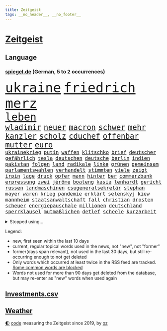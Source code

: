 ```yaml
---
title: Zeitgeist
tags: __no_header__, __no_footer__
---
```


# [Zeitgeist](https://oliz.io/zeitgeist/)

## Language

<h3><a href="https://www.spiegel.de" target="_blank">spiegel.de</a> (German, 5 to 2 occurrences)</h3>
<p style="font-family:monospace">
<span style="font-size:32pt"><a href="news_links.html#ukraine" class="current">ukraine</a></span>
<span style="font-size:32pt"><a href="news_links.html#friedrich" class="current">friedrich</a></span>
<span style="font-size:32pt"><a href="news_links.html#merz" class="current">merz</a></span>
<br>
<span style="font-size:25pt"><a href="news_links.html#leben" class="current">leben</a></span>
<br>
<span style="font-size:18pt"><a href="news_links.html#wladimir" class="current">wladimir</a></span>
<span style="font-size:18pt"><a href="news_links.html#neuer" class="current">neuer</a></span>
<span style="font-size:18pt"><a href="news_links.html#macron" class="current">macron</a></span>
<span style="font-size:18pt"><a href="news_links.html#schwer" class="current">schwer</a></span>
<span style="font-size:18pt"><a href="news_links.html#mehr" class="current">mehr</a></span>
<span style="font-size:18pt"><a href="news_links.html#kanzler" class="current">kanzler</a></span>
<span style="font-size:18pt"><a href="news_links.html#scholz" class="current">scholz</a></span>
<span style="font-size:18pt"><a href="news_links.html#cduchef" class="current">cduchef</a></span>
<span style="font-size:18pt"><a href="news_links.html#offenbar" class="current">offenbar</a></span>
<span style="font-size:18pt"><a href="news_links.html#mutter" class="current">mutter</a></span>
<span style="font-size:18pt"><a href="news_links.html#euro" class="current">euro</a></span>
<br>
<span style="font-size:12pt"><a href="news_links.html#ukrainekrieg" class="current">ukrainekrieg</a></span>
<span style="font-size:12pt"><a href="news_links.html#putin" class="current">putin</a></span>
<span style="font-size:12pt"><a href="news_links.html#waffen" class="current">waffen</a></span>
<span style="font-size:12pt"><a href="news_links.html#klitschko" class="current">klitschko</a></span>
<span style="font-size:12pt"><a href="news_links.html#brief" class="current">brief</a></span>
<span style="font-size:12pt"><a href="news_links.html#deutscher" class="current">deutscher</a></span>
<span style="font-size:12pt"><a href="news_links.html#gefährlich" class="current">gefährlich</a></span>
<span style="font-size:12pt"><a href="news_links.html#tesla" class="current">tesla</a></span>
<span style="font-size:12pt"><a href="news_links.html#deutschen" class="current">deutschen</a></span>
<span style="font-size:12pt"><a href="news_links.html#deutsche" class="current">deutsche</a></span>
<span style="font-size:12pt"><a href="news_links.html#berlin" class="current">berlin</a></span>
<span style="font-size:12pt"><a href="news_links.html#indien" class="current">indien</a></span>
<span style="font-size:12pt"><a href="news_links.html#pakistan" class="current">pakistan</a></span>
<span style="font-size:12pt"><a href="news_links.html#folgen" class="current">folgen</a></span>
<span style="font-size:12pt"><a href="news_links.html#land" class="current">land</a></span>
<span style="font-size:12pt"><a href="news_links.html#radikale" class="current">radikale</a></span>
<span style="font-size:12pt"><a href="news_links.html#linke" class="current">linke</a></span>
<span style="font-size:12pt"><a href="news_links.html#grünen" class="current">grünen</a></span>
<span style="font-size:12pt"><a href="news_links.html#gemeinsam" class="current">gemeinsam</a></span>
<span style="font-size:12pt"><a href="news_links.html#parlamentswahlen" class="current">parlamentswahlen</a></span>
<span style="font-size:12pt"><a href="news_links.html#verhandelt" class="current">verhandelt</a></span>
<span style="font-size:12pt"><a href="news_links.html#stimmten" class="current">stimmten</a></span>
<span style="font-size:12pt"><a href="news_links.html#viele" class="current">viele</a></span>
<span style="font-size:12pt"><a href="news_links.html#zeigt" class="current">zeigt</a></span>
<span style="font-size:12pt"><a href="news_links.html#irpin" class="current">irpin</a></span>
<span style="font-size:12pt"><a href="news_links.html#lage" class="current">lage</a></span>
<span style="font-size:12pt"><a href="news_links.html#druck" class="current">druck</a></span>
<span style="font-size:12pt"><a href="news_links.html#opfer" class="current">opfer</a></span>
<span style="font-size:12pt"><a href="news_links.html#mann" class="current">mann</a></span>
<span style="font-size:12pt"><a href="news_links.html#hinter" class="current">hinter</a></span>
<span style="font-size:12pt"><a href="news_links.html#ber" class="new">ber</a></span>
<span style="font-size:12pt"><a href="news_links.html#commerzbank" class="current">commerzbank</a></span>
<span style="font-size:12pt"><a href="news_links.html#erpressung" class="current">erpressung</a></span>
<span style="font-size:12pt"><a href="news_links.html#zwei" class="current">zwei</a></span>
<span style="font-size:12pt"><a href="news_links.html#jérôme" class="current">jérôme</a></span>
<span style="font-size:12pt"><a href="news_links.html#boateng" class="current">boateng</a></span>
<span style="font-size:12pt"><a href="news_links.html#kasia" class="new">kasia</a></span>
<span style="font-size:12pt"><a href="news_links.html#lenhardt" class="new">lenhardt</a></span>
<span style="font-size:12pt"><a href="news_links.html#gericht" class="current">gericht</a></span>
<span style="font-size:12pt"><a href="news_links.html#russen" class="current">russen</a></span>
<span style="font-size:12pt"><a href="news_links.html#landmaschinen" class="new">landmaschinen</a></span>
<span style="font-size:12pt"><a href="news_links.html#csugeneralsekretär" class="current">csugeneralsekretär</a></span>
<span style="font-size:12pt"><a href="news_links.html#stephan" class="current">stephan</a></span>
<span style="font-size:12pt"><a href="news_links.html#mayer" class="current">mayer</a></span>
<span style="font-size:12pt"><a href="news_links.html#waren" class="current">waren</a></span>
<span style="font-size:12pt"><a href="news_links.html#krieg" class="current">krieg</a></span>
<span style="font-size:12pt"><a href="news_links.html#pandemie" class="current">pandemie</a></span>
<span style="font-size:12pt"><a href="news_links.html#erklärt" class="current">erklärt</a></span>
<span style="font-size:12pt"><a href="news_links.html#selenskyj" class="current">selenskyj</a></span>
<span style="font-size:12pt"><a href="news_links.html#kiew" class="current">kiew</a></span>
<span style="font-size:12pt"><a href="news_links.html#mannheim" class="current">mannheim</a></span>
<span style="font-size:12pt"><a href="news_links.html#staatsanwaltschaft" class="current">staatsanwaltschaft</a></span>
<span style="font-size:12pt"><a href="news_links.html#fall" class="current">fall</a></span>
<span style="font-size:12pt"><a href="news_links.html#christian" class="current">christian</a></span>
<span style="font-size:12pt"><a href="news_links.html#drosten" class="current">drosten</a></span>
<span style="font-size:12pt"><a href="news_links.html#scheuer" class="current">scheuer</a></span>
<span style="font-size:12pt"><a href="news_links.html#energiepauschale" class="current">energiepauschale</a></span>
<span style="font-size:12pt"><a href="news_links.html#millionen" class="current">millionen</a></span>
<span style="font-size:12pt"><a href="news_links.html#deutschland" class="current">deutschland</a></span>
<span style="font-size:12pt"><a href="news_links.html#sperrklausel" class="new">sperrklausel</a></span>
<span style="font-size:12pt"><a href="news_links.html#mutmaßlichen" class="current">mutmaßlichen</a></span>
<span style="font-size:12pt"><a href="news_links.html#detlef" class="new">detlef</a></span>
<span style="font-size:12pt"><a href="news_links.html#scheele" class="new">scheele</a></span>
<span style="font-size:12pt"><a href="news_links.html#kurzarbeit" class="current">kurzarbeit</a></span>
</p>
<details>
<summary>Stopped using...</summary>
<p class="former" style="font-size:12pt">
flüchtlinge(559) medizin(559) and(558) angeles(558) arbeitete(558) gelungen(558) beleidigungen(557) bessere(557) festnahme(557) fotograf(557) frühjahr(557) andrea(556) bundespolizei(556) erfolge(556) fünfte(556) gezogen(556) rassismus(556) schwedische(556) sogenannte(556) verbindungen(556) draußen(555) euphorie(555) exemplare(555) hinweisen(555) partys(555) schöner(555) analyse(554) coronaimpfstoff(554) erinnert(554) gemessen(554) globalen(554) investieren(554) jahrzehntelang(554) steigenden(554) volkswagen(554) waffe(554) ärzten(554) äthiopien(554) ankündigung(553) awards(553) bekanntesten(553) ideen(553) menschenrechte(553) rassistisch(553) schweigen(553) tode(553) usregierung(553) vorbild(553) vorhaben(553) vorliegt(553) 2016(552) achtelfinale(552) angeordnet(552) bedenken(552) bedeuten(552) eingestuft(552) einzelnen(552) gemeinden(552) radikal(552) streiks(552) übergeben(552) angeklagter(551) bildungsministerin(551) ermöglichen(551) frühen(551) hört(551) islamischer(551) schlag(551) summe(551) tiktok(551) versehentlich(551) viertel(551) zuversicht(551) äußerst(551) überlebte(551) beschäftigten(550) flick(550) gehe(550) geschützt(550) griechenland(550) hansi(550) höchststand(550) kleiner(550) kranke(550) lust(550) regensburg(550) theater(550) unterzeichnet(550) befinden(549) infektionszahlen(549) konzentrieren(549) on(549) rückschlag(549) stimmung(549) verlängern(549) weitergegeben(549) wirken(549) witz(549) anspruch(548) falls(548) kölner(548) massiven(548) menschenleben(548) passagiere(548) protestieren(548) reichte(548) sperrt(548) usbehörden(548) vermeiden(548) hinnehmen(547) hotel(547) ifoindex(547) mathias(547) missbraucht(547) trieb(547) unterricht(547) vorjahr(547) 32(546) coronaerkrankung(546) for(546) islamischen(546) kamera(546) lagen(546) nutzt(546) verschwunden(546) vorgeworfen(546) kreis(545) 10(544) anthony(544) beschluss(544) bundestrainer(544) gebraucht(544) gewässern(544) langfristig(544) saarland(544) swetlana(544) unbedingt(544) vorübergehend(544) wieler(544) jemen(543) körperverletzung(543) mauer(543) notruf(543) offizielle(543) stellten(543) distanz(542) internen(542) veranstalter(542) wies(542) brite(541) gedanken(541) klinik(541) schönsten(541) tatverdächtigen(541) ursachen(541) wähler(541) 23(540) 94(540) anzeigen(540) norwegen(540) stieß(540) 900(539) abgehört(539) bekamen(539) dürfe(539) gehandelt(539) opfers(539) antisemitismus(538) islamisten(538) kommende(538) umweltschützer(538) auftreten(537) studien(537) abgebrochen(536) klassiker(536) reichsten(536) überleben(536) gefälschte(535) mancher(535) sendung(535) eingeleitet(534) erwachsene(534) haftbefehl(534) ständig(534) duisburg(533) erwachsenen(533) kilometern(533) nachbar(533) negative(533) großem(532) sehnsucht(532) richard(531) gesichert(530) nachgewiesen(530) springen(530) vorn(530) abgelehnt(529) begeistert(529) limit(529) reduzieren(529) alexandra(527) rkichef(527) singapur(527) familienberater(526) not(526) präsenz(526) schneider(526) architekt(525) samstagmorgen(525) handy(524) heftiger(524) kräfte(523) popstar(523) retter(523) bester(521) dreieinhalb(521) unterschrieben(521) vorbereitung(521) angehörige(520) jeff(520) landwirtschaft(520) rutschte(520) angezeigt(519) enorme(519) folter(519) journalist(519) besteht(518) klimaziele(518) verfolger(518) akten(517) vorläufig(514) abgeschlossen(513) gewannen(513) strafbar(512) spiegelredakteur(511) teilnehmern(511) 91(507) identität(506) konzert(506) tigray(506) atomabkommen(500) eingeschaltet(500) vorlegen(498) engen(495) karlsruhe(495) farbe(494) rache(492) zweck(492) jessica(485) erben(477) nick(473) effekt(469) sms(467) höheres(452) tübinger(447) wucht(438) klappen(437) konfrontation(437) zwingend(437) autobauer(436) vereinbarung(435) singen(433) desinformation(432) lehrerin(430) bundesweiten(426) faust(424) unverletzt(414) 53jähriger(413) verlusten(413) konkreten(412) protestaktion(412) notstand(411) finanziellen(405) freigabe(405) zurückgekehrt(398) russe(397) promille(394) strebt(392) angefeindet(391) doppelte(391) szenarien(390) geimpften(388) drohschreiben(387) freizugeben(387) rumänien(377) bemühen(375) angebote(374) enthalten(364) gewalttat(360) fußballnationalmannschaft(351) fußballstar(350) institute(350) neudelhi(341) lediglich(336) hofmann(335) gestanden(334) rebellen(332) nationaltrainer(330) zurückzukehren(329) regierungskoalition(327) arbeitsmarkt(326) historikerin(325) autofahrern(323) bond(323) deutschkolumne(321) ticket(321) akzeptieren(320) forscherin(317) maier(317) fossile(315) lehren(313) aachen(307) stein(307) bitteren(306) entstand(306) fassung(306) spitzen(302) unterbinden(301) indigene(300) seither(295) aussterben(294) drohenden(294) weltall(291) strikt(290) vollkommen(285) siebte(283) fazit(281) kalte(281) aufbau(279) ahmed(277) autoren(277) geldwäsche(277) verbunden(276) erpressen(275) floh(275) georgien(275) sätze(275) lebensgefahr(274) rekordwert(274) insbesondere(272) ralf(271) geldstrafen(270) gestalten(269) karlsruher(268) hamburgs(266) c(265) kyrgios(264) roter(264) vorliegen(264) voelchert(260) 31jährige(257) landsleute(257) eure(255) fossilen(254) weibliche(253) änderung(253) hochwasser(252) sirenen(250) ungeimpften(250) halbleiter(249) sportlern(249) akzeptiert(247) analysten(245) abitur(242) angemeldet(241) exil(241) günstiges(238) iphones(238) achte(235) vorhang(234) wendepunkt(233) gedränge(231) anlage(229) begegnung(227) exemplar(227) einmarsch(226) polizeiwache(224) wahlkampfauftakt(224) teure(223) bombe(222) ausfälle(221) logistik(220) somalia(220) hilfsorganisationen(219) universität(219) musikerin(218) kabuler(217) manfred(217) 2g(215) plänen(214) zugverkehr(213) integration(212) a3(211) anschlags(211) atombombe(210) minderheiten(210) vollstreckt(209) herrschten(208) stufe(208) unterziehen(206) schädliche(204) heimen(203) ifo(203) pazifik(202) spiegelkorrespondent(202) daniil(201) freiem(199) infektionsschutzgesetz(199) millionenhöhe(199) costa(198) geschäftsführerin(198) indopazifik(197) worum(197) betreten(195) strategischen(194) wiederzubeleben(194) psychologie(189) verirrt(189) engagieren(187) erneuerung(187) harald(187) rwe(187) skispringen(187) englisch(186) zentralen(186) heizung(185) höhle(184) empfehlen(183) schärferen(183) ungeimpfter(183) uskongress(183) vorurteile(183) falschinformationen(182) fridays(182) future(182) verständigt(182) videotest(182) deutschlandweit(181) erwärmung(181) gesundes(181) kalkül(181) stern(181) betrunken(180) hollywoods(180) siebenmal(180) filmbranche(179) spezielle(179) unsicherheiten(175) wilde(175) winkel(175) arbeitskräfte(174) verprügelt(174) billigt(173) saal(173) benutzt(172) verunglückte(172) betreibern(170) parteichefs(170) staates(170) kommuniziert(169) meeresspiegels(169) ölkrise(169) andrang(168) beantwortet(168) erkannte(168) exweltmeister(168) vereinbart(168) zahlungsausfall(168) bestehe(167) perspektive(167) abu(166) ampelparteien(164) zentral(164) absprachen(163) dhabi(163) kampfjets(163) klimafreundlich(163) verhandler(163) verwundert(162) vorwand(161) credit(160) eintraf(160) schülerin(160) suisse(160) töchtern(160) begleichen(159) oscarpreisträger(159) schränken(158) genf(157) mitreden(157) gasknappheit(156) optionen(156) europarat(155) hinterließ(155) verleihung(155) entschärft(154) milliardäre(154) organ(153) überragende(153) ausgeben(152) kriminalität(152) nationalgarde(151) stereotyp(151) cduvorsitzende(148) erheblichen(148) verkehrswende(148) flugzeugabsturz(147) tobias(147) prozesse(146) zehnjährigen(146) backen(145) exchef(145) 17jähriger(144) innen(144) referendum(144) zerocovidpolitik(144) akw(141) griffen(141) tortur(141) entziehen(140) minderjähriger(140) beratung(139) cottbus(139) generalsekretärin(139) herber(139) todesstrafe(139) verwandte(139) zuverlässig(139) beteiligte(138) unverantwortlich(138) coronahotspot(137) derzeitigen(137) tauschen(137) verschoss(137) auswirkt(136) luftfahrtunternehmen(136) außenministerium(135) turniers(135) waffenruhe(135) behält(134) loch(134) rekordsumme(134) unterbringung(134) usrepräsentantenhaus(134) ghislaine(133) maxwell(133) qualifizieren(133) verunsicherung(133) vollsperrung(133) designierten(132) stillen(132) taucht(132) vertrauliche(132) seltener(131) abläufe(130) aussetzen(130) fahrerlaubnis(130) zufall(129) einziger(128) kollegin(128) wmteilnahme(128) ozean(127) 1995(125) bestrafen(125) farcrebellen(125) instituts(125) krokodil(125) mittendrin(125) architektur(124) milden(124) passagieren(124) ritter(124) südafrikanische(123) entschlossen(122) strikte(122) verwaltungsgerichtshof(120) landesweiten(119) schwäbische(119) profisport(118) marcus(117) erfolgt(116) leichtes(116) mount(116) starkwatzinger(116) coronaverstöße(115) mammutaufgabe(115) schiedsrichters(115) staatsbürger(115) überflüssig(115) überprüfung(115) entlang(114) oscars(114) erfurter(113) rasanten(113) ökosysteme(113) einfuhr(112) jüngst(112) 68(111) kraftwerk(111) skispringer(111) widmet(111) zoomcall(111) hilfslieferungen(110) kultusministerkonferenz(109) rügt(109) agrarminister(108) amtsgeschäfte(108) buchenwald(108) kurswechsel(108) vermächtnis(108) fangen(107) gefängnisstrafe(107) genial(107) betrachtet(106) g7staaten(106) oscar(106) pedro(106) vergiftet(106) ardserie(105) gérard(105) renault(105) wackelt(105) kühne(103) prozesses(103) academy(101) energieversorgern(101) schlüssel(100) 1996(99) ausgewertet(99) erledigen(99) waffenstillstand(99) lebenshaltungskosten(98) passierte(98) verpflichtung(98) vorbereiten(98) ansprüche(97) fähre(97) gesunden(97) tüte(97) widersprechen(97) übertroffen(97) augenzeugenberichte(96) biopic(96) friedensbewegung(96) krim(96) langzeitfolgen(96) ostflanke(96) schreckens(96) supermärkten(96) tätern(96) läuten(95) töne(94) ausgangssperre(93) jubiläum(93) elektroautobauer(92) etappe(92) flugzeugträger(92) spätere(92) bedeute(91) erlaubten(91) geortet(91) hauptbahnhof(91) hidschab(91) holetschek(91) zeitgemäß(91) kurzfristige(90) nahostkonflikt(90) tel(90) 25000(89) auslieferungsrekord(89) baute(89) brot(89) kobayashi(89) ryoyu(89) severin(89) einstellung(88) gefeierten(88) hungersnöte(88) huthirebellen(88) tischtennis(88) usgouverneur(88) zweites(88) flüchtigen(87) gewünscht(87) malta(87) mild(87) einfachen(86) landtagswahlen(86) militärisch(86) tagelange(86) abgerissen(85) abschlagszahlungen(85) angeheizt(85) austritt(85) brandgefahr(85) positioniert(85) strafzahlung(85) 56jähriger(84) abgefahren(84) afghaninnen(84) babybauch(84) beleg(84) prognostiziert(84) sky(84) tempolimits(84) großbrand(83) organe(83) spitzenverband(83) äthiopischen(83) ausbreitenden(82) bahngleise(82) felsen(82) senats(82) traumberuf(82) wiederum(82) absatz(81) datenschutz(81) luftangriff(81) schmerzhaft(81) castillo(80) psychologe(80) stadtverwaltung(80) abgelenkt(79) gießen(79) integrieren(79) katars(79) tiefpunkt(79) angeschoben(78) ausraster(78) flüsse(78) helikopter(78) krankheiten(78) befragte(77) christin(77) danke(77) errungen(77) slowakei(77) teilten(77) virusvarianten(77) waldstück(77) abfedern(76) arkadij(76) bewahren(76) diabetes(76) einheit(76) inlandsgeheimdienst(76) forschungsprojekt(75) rüstungsgüter(75) antigentests(74) dresdner(74) gianni(74) iraner(74) werften(74) 700000(73) abgebaut(73) entgeht(73) geplünderte(73) lei(73) schnellem(73) sofortprogramm(73) billige(72) grenzpolizisten(72) herausgefunden(72) royal(72) belgier(71) braut(71) fulminanten(71) klagte(71) luftfahrt(71) picture(71) schrecklichen(71) symbolischen(71) synagoge(71) tübingen(71) wangerooge(71) bildungsgewerkschaft(70) bürgerkrieg(70) erfolgreichster(70) gew(70) gezwungen(70) kontinents(70) reichensteuer(70) symptomen(70) untreue(70) wegkommen(70) hagener(69) konsumenten(69) kriegsangst(69) mitgehen(69) nasser(69) satellitenaufnahmen(69) solo(69) designer(68) drogeneinfluss(68) maltas(68) weltranglistenzweite(68) zuhause(68) erzürnt(67) folgenden(67) überfällt(67) abgedockt(66) führer(66) jemenkrieg(66) kreisen(66) rockmusiker(66) sean(66) washingtons(66) ökologische(66) ehrendoktortitel(65) kathryn(65) krisengebiet(65) pass(65) tropfen(65) vermittlung(65) österreicher(65) bekanntes(64) feldzug(64) homosexualität(64) söderholm(64) vwtochter(64) wahrnehmung(64) abgeschossen(63) drahtzieher(63) elektronische(63) flughäfen(63) franzose(63) geschlossenheit(63) ios(63) kampfflugzeuge(63) knappe(63) kok(63) mut(63) nordseeküste(63) pjöngjang(63) rennstrecke(63) routiniert(63) staatsgefährdenden(63) bündnispartner(62) diebstahls(62) preissprünge(62) videoanalyse(62) abgeschlossenen(61) einmalige(61) fraglich(61) glatt(61) machu(61) n(61) picchu(61) russlandkurs(61) schenk(61) schnitten(61) siegeszug(61) ausweitet(60) collins(60) hessenthaler(60) juwelendiebstahl(60) lächerlich(60) schockierend(60) staatskanzlei(60) sturmfluten(60) unangenehm(60) benachteiligung(59) hilfsaktion(59) idaroberstein(59) progressiven(59) sabotageversuch(59) a24(58) heer(58) jahrtausends(58) marc(58) a100(57) ausbleiben(57) dissidenten(57) just(57) kindergärten(57) peinlichkeit(57) penn(57) projekts(57) umgehung(57) übersteht(57) geltend(56) sicherlich(56) verdankt(56) abzugreifen(55) albrecht(55) begründete(55) bezaubernde(55) celsius(55) entweder(55) fehlern(55) saudiarabiens(55) schicke(55) soziologin(55) zögerlichen(55) betreuer(54) einnahme(54) neuseeländische(54) ruinen(54) tschernobyl(54) zweierlei(54) hörten(53) privatjet(53) krause(52) terroranschläge(52) unterschlägt(52) visabeschränkungen(52) benötigten(51) butter(51) drohender(51) gefehlt(51) jacht(51) parlamentswahl(51) profite(51) schülern(51) statements(51) stichprobe(51) stimmabgabe(51) 40000(50) amazongründer(50) belarussen(50) bezos(50) maersk(50) triumphiert(50) zuschlag(50) beschäftigung(49) coronademonstranten(49) ipads(49) jemenitischen(49) kölntatort(49) road(49) abschließen(48) ausgenutzt(48) gestärkt(48) lastwagenfahrern(48) riechen(48) sofortigen(48) zurückkehrte(48) donata(47) doppelmord(47) errichtung(47) gekennzeichnet(47) hopfen(47) musikwelt(47) wett(47) böhmermann(46) fertigen(46) knochenbrüche(46) stadtautobahn(46) zugenommen(46) absagen(45) autofahrerin(45) gelöst(45) heizsysteme(45) kunde(45) nordkoreanische(45) spdchef(45) verschwörung(45) wirtschaftsweise(45) 132(44) maus(44) oberpfalz(44) spitzenkandidatin(44) tückisch(44) unerträglichen(44) unterrichtsausfall(44) unwetterwarnung(44) 93jährige(43) usrockband(43) zugausfällen(43) bewegungen(42) dünger(42) hochtouren(42) ibizavideos(42) mittagspause(42) rechtfertigung(42) steigert(42) traut(42) abschnitt(41) analysen(41) aufzudecken(41) auslöst(41) erging(41) lehrplan(41) oscarnacht(41) oscarverleihung(41) pässen(41) vermeintlichem(41) 20drohschreiben(40) bemühungen(40) disney(40) entfällt(40) herrn(40) migrationshintergrund(40) nsu(40) 20prozess(39) betrieben(39) bildband(39) gewinnerin(39) nominierten(39) sicherheitsinteressen(39) sklaverei(39) umgerechnet(39) verfasser(39) vorsieht(39) ähnlichen(39) beträchtlich(38) energiepreisen(38) ressourcen(38) öde(38) assistenztrainer(37) auswanderern(37) freizeitparks(37) stopfen(37) 550(36) freigeben(36) geschosse(36) reallöhne(36) u(36) ukraine/russland(36) felbermayr(35) putinfreund(35) schläger(35) sperrgebiet(35) sportwagentochter(35) studierten(35) zertrümmert(35) ölreserven(35) aktiviert(34) altersvorsorge(34) aufgehalten(34) bloßgestellt(34) bodentruppen(34) einreiseverbote(34) politikwissenschaftler(34) sperrungen(34) erfolgsmodell(33) importen(33) militärexperten(33) montagmorgen(33) rastet(33) andrangs(32) bauminister(32) esch(32) raketenangriffen(32) risse(32) wettkämpfe(32) einreiseverbot(31) fame(31) gewerkschafter(31) katastrophalen(31) walk(31) zügig(31) eukollegen(30) freiwilligen(30) gasspeicher(30) harrten(30) natopartner(30) neuankömmlinge(30) persiflage(30) atomabkommens(29) chefdirigenten(29) europatochter(29) fighters(29) foo(29) geächtet(29) gläubiger(29) kriegsgegner(29) rubels(29) währenddessen(29) autorennen(28) fußballbund(28) gegners(28) gemalt(28) hauptsponsor(28) kampflos(28) netrebko(28) y(28) rechneten(27) schlagkräftig(27) schwerwiegende(27) sicherung(27) atomkraftwerks(26) finnische(26) konzerthäuser(26) melanie(26) merkt(26) militärgeheimdienst(26) panzerfäuste(26) trier(26) absichtlich(25) dog(25) feuerpause(25) isaac(25) jodtabletten(25) oil(25) schwachen(25) sevilla(25) verjährung(25) 11000(24) sportverbände(24) tatzeitpunkt(24) zerbombten(24) zofft(24) gasexporte(23) nachhaltigkeit(23) rapide(23) rohöl(23) 35jähriger(22) 60jährige(22) amazonasregenwald(22) einschränkung(22) künstlerinnen(22) sandsäcke(22) zentralmexiko(22) ölkonzern(22) 43jährige(21) ignorieren(21) andrzej(20) argumentiert(20) atomruine(20) duda(20) militärexperte(20) modern(20) simone(20) spielmacher(20) unfreundlicher(20) vietnamese(20) 340000(19) ausgearbeitet(19) energieabhängigkeit(19) friedensmission(19) georgienkrieg(19) korsika(19) krone(19) rumäniens(19) bürgersteig(18) hackergruppe(18) psychologen(18) sumy(18) angelastet(17) clanmilieu(17) fachteam(17) regimewechsel(17) eugipfel(16) fotoprojekt(16) geschäftsleute(16) klassenzimmer(16) scout(16) zerocovidstrategie(16) arena(15) einfuhren(15) staatsbürgerschaft(15) verteidigungsminister(15) co₂ausstoß(14) haverbeck(14) hochstaplerin(14) regie(14) south(14) staub(14) dune(13) schusswaffe(13) stilllegen(13) inhaftiert(12) selenskyjrede(12) beigesetzt(11) kriegsführung(11) rauch(11) touren(11) unterrichtet(11) volumen(11) wahlkreise(11) willkommensklassen(11)
</p>
</details>
<p>Legend:
<ul>
<li><span class="new">new</span>, first seen within the last 10 days</li>
<li><span class="current">current</span>, regular topical words used in the news, not "new", not "former"</li>
<li><span class="former">former(days span relevant)</span>, not used in the last 30 days, but still re-occurring enough to not get deleted</li>
<li>Only words which occurred at least twice in the RSS feed are tracked. <a href="language/filters.py">Some common words are blocked</a></li>
<li>Words not used for more than 90 days get deleted from the database, but may re-enter as "new" words when used again</li>
</ul>
</p>

## [Investments](investments.html)[.csv](investments.csv)

## [Weather](weather.html)

<footer>
<a href="javascript:toggleTheme()" class="nav">🌓</a>
<a href="https://github.com/ooz/zeitgeist">code</a> measuring the Zeitgeist since 2019, by <a href="https://oliz.io">oz</a>
</footer>
